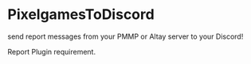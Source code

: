 # PixelgamesToDiscord
send report messages from your PMMP or Altay server to your Discord!

Report Plugin requirement.
